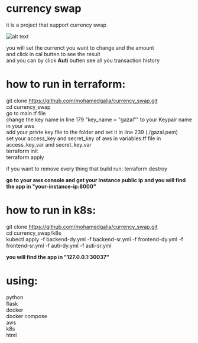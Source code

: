 # currency swap  
it is a project that support currency swap  

![alt text](https://i.imgur.com/E8Qlh9h.png)

you will set the currenct you want to change and the amount  
and click in cal butten to see the result  
and you can by click **Auti** butten see all you transaction history  

# how to run in terraform:  
git clone https://github.com/mohamedgalia/currency_swap.git  
cd currency_swap  
go to main.tf file  
change the key name in line 179 "key_name = "gazal"" to your Keypair name in your aws  
add your privte key file to the folder and set it in line 239 (./gazal.pem)  
set your access_key and secret_key of aws in variables.tf file in access_key_var and secret_key_var  
terraform init  
terraform apply

if you want to remove every thing that build run:
terraform destroy
  
**go to your aws console and get your instance public ip**
**and you will find the app in "your-instance-ip:8000"**  

# how to run in k8s:  
git clone https://github.com/mohamedgalia/currency_swap.git  
cd currency_swap/k8s  
kubectl apply -f backend-dy.yml -f backend-sr.yml -f frontend-dy.yml -f frontend-sr.yml -f auti-dy.yml -f auti-sr.yml  

**you will find the app in "127.0.0.1:30037"**  

# using:  
python  
flask  
docker  
docker compose  
aws  
k8s  
html  
